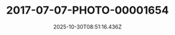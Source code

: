 ---
title: "2017-07-07-PHOTO-00001654"
description: ""
image: "/uploads/photos/0038-2017-07-07-PHOTO-00001654.webp"
display: "/uploads/photos/0038-2017-07-07-PHOTO-00001654-display.webp"
thumbnail: "/uploads/photos/0038-2017-07-07-PHOTO-00001654-thumb.webp"
width: 1600
height: 1066
featured: false
date: 2025-10-30T08:51:16.436Z
order: 0
---